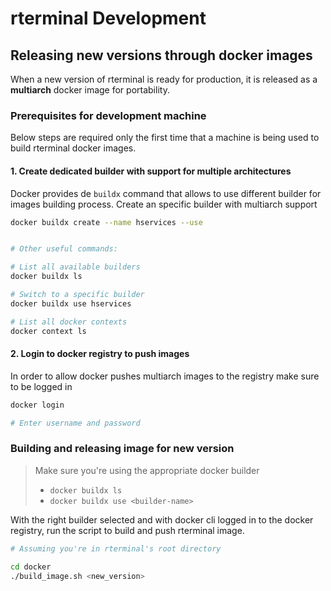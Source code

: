 # rterminal Development

## Releasing new versions through docker images

When a new version of rterminal is ready for production, it is released
as a **multiarch** docker image for portability.

### Prerequisites for development machine

Below steps are required only the first time that a machine is being used
to build rterminal docker images.

#### 1. Create dedicated builder with support for multiple architectures

Docker provides de `buildx` command that allows to use different builder for
images building process. Create an specific builder with multiarch support

```bash
docker buildx create --name hservices --use


# Other useful commands:

# List all available builders
docker buildx ls

# Switch to a specific builder
docker buildx use hservices

# List all docker contexts
docker context ls
```

#### 2. Login to docker registry to push images

In order to allow docker pushes multiarch images to the registry
make sure to be logged in

```bash
docker login

# Enter username and password
```

### Building and releasing image for new version

> Make sure you're using the appropriate docker builder <br>
> - `docker buildx ls`                                  <br>
> - `docker buildx use <builder-name>`

With the right builder selected and with docker cli logged in to the docker
registry, run the script to build and push rterminal image.

```bash
# Assuming you're in rterminal's root directory

cd docker
./build_image.sh <new_version>
```

